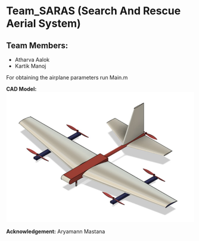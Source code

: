 # Team_SARAS (Search And Rescue Aerial System)

## Team Members:
* Atharva Aalok
* Kartik Manoj


For obtaining the airplane parameters run Main.m


**CAD Model:**
![](Figures/CAD_1.png)

**Acknowledgement:** Aryamann Mastana

